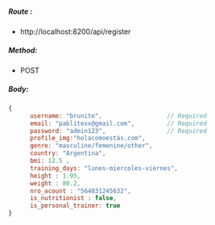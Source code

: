 ##### Route :  
 - http://localhost:8200/api/register

##### Method:
 - POST

##### Body:

```js
{
      username: "brunite",                  // Required
      email: "pablitexx@gmail.com",         // Required
      password: "admin123",                 // Required
      profile_img:"holacomoestás.com",
      genre: "masculine/femenine/other",
      country: "Argentina",
      bmi: 12.5 ,
      training_days: "lunes-miercoles-viernes",
      height : 1.95,
      weight : 80.2,
      nro_acount : "564831245632",
      is_nutritionist : false,
      is_personal_trainer: true
}
```